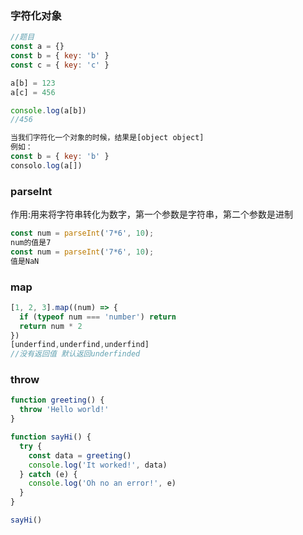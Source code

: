 ### 字符化对象

```js
//题目
const a = {}
const b = { key: 'b' }
const c = { key: 'c' }

a[b] = 123
a[c] = 456

console.log(a[b])
//456

当我们字符化一个对象的时候，结果是[object object]
例如：
const b = { key: 'b' }
consolo.log(a[])
```

### parseInt

作用:用来将字符串转化为数字，第一个参数是字符串，第二个参数是进制

```js
const num = parseInt('7*6', 10);
num的值是7
const num = parseInt('7*6', 10);
值是NaN
```

### map

```js
[1, 2, 3].map((num) => {
  if (typeof num === 'number') return
  return num * 2
})
[underfind,underfind,underfind]
//没有返回值 默认返回underfinded
```

### throw

```js
function greeting() {
  throw 'Hello world!'
}

function sayHi() {
  try {
    const data = greeting()
    console.log('It worked!', data)
  } catch (e) {
    console.log('Oh no an error!', e)
  }
}

sayHi()
```

